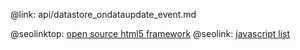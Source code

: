 @link: api/datastore_ondataupdate_event.md

@seolinktop: [open source html5 framework](https://webix.com)
@seolink: [javascript list](https://webix.com/widget/list/)